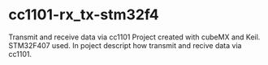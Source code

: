 # cc1101-rx_tx-stm32f4
Transmit and receive data via cc1101 
Project created with cubeMX and Keil.  
STM32F407 used.
In poject descript how transmit and recive data via cc1101.
